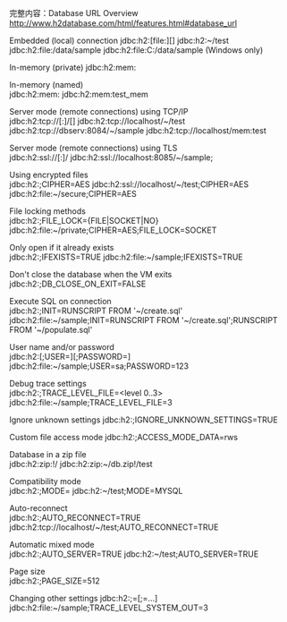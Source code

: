 完整内容：Database URL Overview
http://www.h2database.com/html/features.html#database_url

Embedded (local) connection	
jdbc:h2:[file:][<path>]<databaseName>
jdbc:h2:~/test
jdbc:h2:file:/data/sample
jdbc:h2:file:C:/data/sample (Windows only)

In-memory (private)	
jdbc:h2:mem:

In-memory (named)	
jdbc:h2:mem:<databaseName>
jdbc:h2:mem:test_mem

Server mode (remote connections) using TCP/IP	
jdbc:h2:tcp://<server>[:<port>]/[<path>]<databaseName>
jdbc:h2:tcp://localhost/~/test
jdbc:h2:tcp://dbserv:8084/~/sample
jdbc:h2:tcp://localhost/mem:test

Server mode (remote connections) using TLS	
jdbc:h2:ssl://<server>[:<port>]/<databaseName>
jdbc:h2:ssl://localhost:8085/~/sample;

Using encrypted files	
jdbc:h2:<url>;CIPHER=AES
jdbc:h2:ssl://localhost/~/test;CIPHER=AES
jdbc:h2:file:~/secure;CIPHER=AES

File locking methods	
jdbc:h2:<url>;FILE_LOCK={FILE|SOCKET|NO}
jdbc:h2:file:~/private;CIPHER=AES;FILE_LOCK=SOCKET

Only open if it already exists	
jdbc:h2:<url>;IFEXISTS=TRUE
jdbc:h2:file:~/sample;IFEXISTS=TRUE

Don't close the database when the VM exits	
jdbc:h2:<url>;DB_CLOSE_ON_EXIT=FALSE

Execute SQL on connection	
jdbc:h2:<url>;INIT=RUNSCRIPT FROM '~/create.sql'
jdbc:h2:file:~/sample;INIT=RUNSCRIPT FROM '~/create.sql'\;RUNSCRIPT FROM '~/populate.sql'

User name and/or password	
jdbc:h2:<url>[;USER=<username>][;PASSWORD=<value>]
jdbc:h2:file:~/sample;USER=sa;PASSWORD=123

Debug trace settings	
jdbc:h2:<url>;TRACE_LEVEL_FILE=<level 0..3>
jdbc:h2:file:~/sample;TRACE_LEVEL_FILE=3

Ignore unknown settings	
jdbc:h2:<url>;IGNORE_UNKNOWN_SETTINGS=TRUE

Custom file access mode	
jdbc:h2:<url>;ACCESS_MODE_DATA=rws

Database in a zip file	
jdbc:h2:zip:<zipFileName>!/<databaseName>
jdbc:h2:zip:~/db.zip!/test

Compatibility mode	
jdbc:h2:<url>;MODE=<databaseType>
jdbc:h2:~/test;MODE=MYSQL

Auto-reconnect	
jdbc:h2:<url>;AUTO_RECONNECT=TRUE
jdbc:h2:tcp://localhost/~/test;AUTO_RECONNECT=TRUE

Automatic mixed mode	
jdbc:h2:<url>;AUTO_SERVER=TRUE
jdbc:h2:~/test;AUTO_SERVER=TRUE

Page size	
jdbc:h2:<url>;PAGE_SIZE=512

Changing other settings	
jdbc:h2:<url>;<setting>=<value>[;<setting>=<value>...]
jdbc:h2:file:~/sample;TRACE_LEVEL_SYSTEM_OUT=3



